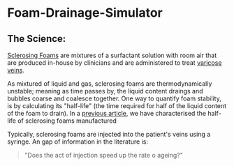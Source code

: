 # Foam-Drainage-Simulator
## The Science:
[Sclerosing Foams](https://www.riaendovascular.com/services/foam-sclerotherapy/) are mixtures of a surfactant solution with room air that are produced in-house by clinicians and are administered to treat [varicose veins](https://en.wikipedia.org/wiki/Varicose_veins).

As mixtured of liquid and gas, sclerosing foams are thermodynamically unstable; meaning as time passes by, the liquid content draings and bubbles coarse and coalesce together. One way to quantify foam stability, is by calculating its "half-life" (the time required for half of the liquid content of the foam to drain). In a [previous article](https://journals.sagepub.com/doi/full/10.1177/0268355515589063#_i15), we have characterised the half-life of sclerosing foams manufactured 

Typically, sclerosing foams are injected into the patient's veins using a syringe. An gap of information in the literature is:
  
> "Does the act of injection speed up the rate o ageing?"
